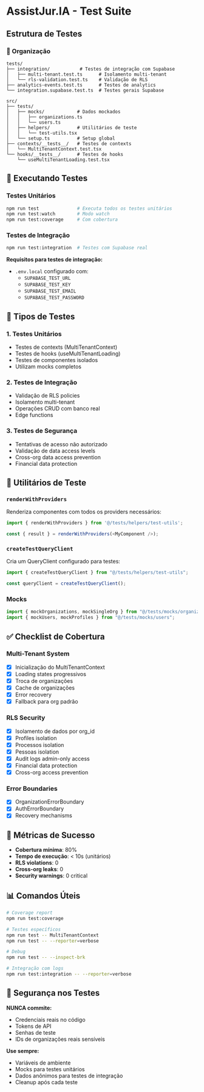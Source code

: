 # AssistJur.IA - Test Suite

## Estrutura de Testes

### 📁 Organização

```
tests/
├── integration/           # Testes de integração com Supabase
│   ├── multi-tenant.test.ts      # Isolamento multi-tenant
│   └── rls-validation.test.ts    # Validação de RLS
├── analytics-events.test.ts      # Testes de analytics
└── integration.supabase.test.ts  # Testes gerais Supabase

src/
├── tests/
│   ├── mocks/            # Dados mockados
│   │   ├── organizations.ts
│   │   └── users.ts
│   ├── helpers/          # Utilitários de teste
│   │   └── test-utils.tsx
│   └── setup.ts          # Setup global
├── contexts/__tests__/   # Testes de contexts
│   └── MultiTenantContext.test.tsx
└── hooks/__tests__/      # Testes de hooks
    └── useMultiTenantLoading.test.tsx
```

## 🚀 Executando Testes

### Testes Unitários

```bash
npm run test              # Executa todos os testes unitários
npm run test:watch        # Modo watch
npm run test:coverage     # Com cobertura
```

### Testes de Integração

```bash
npm run test:integration  # Testes com Supabase real
```

**Requisitos para testes de integração:**

- `.env.local` configurado com:
  - `SUPABASE_TEST_URL`
  - `SUPABASE_TEST_KEY`
  - `SUPABASE_TEST_EMAIL`
  - `SUPABASE_TEST_PASSWORD`

## 📝 Tipos de Testes

### 1. **Testes Unitários**

- Testes de contexts (MultiTenantContext)
- Testes de hooks (useMultiTenantLoading)
- Testes de componentes isolados
- Utilizam mocks completos

### 2. **Testes de Integração**

- Validação de RLS policies
- Isolamento multi-tenant
- Operações CRUD com banco real
- Edge functions

### 3. **Testes de Segurança**

- Tentativas de acesso não autorizado
- Validação de data access levels
- Cross-org data access prevention
- Financial data protection

## 🔧 Utilitários de Teste

### `renderWithProviders`

Renderiza componentes com todos os providers necessários:

```typescript
import { renderWithProviders } from '@/tests/helpers/test-utils';

const { result } = renderWithProviders(<MyComponent />);
```

### `createTestQueryClient`

Cria um QueryClient configurado para testes:

```typescript
import { createTestQueryClient } from "@/tests/helpers/test-utils";

const queryClient = createTestQueryClient();
```

### Mocks

```typescript
import { mockOrganizations, mockSingleOrg } from "@/tests/mocks/organizations";
import { mockUsers, mockProfiles } from "@/tests/mocks/users";
```

## ✅ Checklist de Cobertura

### Multi-Tenant System

- [x] Inicialização do MultiTenantContext
- [x] Loading states progressivos
- [x] Troca de organizações
- [x] Cache de organizações
- [x] Error recovery
- [x] Fallback para org padrão

### RLS Security

- [x] Isolamento de dados por org_id
- [x] Profiles isolation
- [x] Processos isolation
- [x] Pessoas isolation
- [x] Audit logs admin-only access
- [x] Financial data protection
- [x] Cross-org access prevention

### Error Boundaries

- [x] OrganizationErrorBoundary
- [x] AuthErrorBoundary
- [x] Recovery mechanisms

## 🎯 Métricas de Sucesso

- **Cobertura mínima**: 80%
- **Tempo de execução**: < 10s (unitários)
- **RLS violations**: 0
- **Cross-org leaks**: 0
- **Security warnings**: 0 critical

## 📊 Comandos Úteis

```bash
# Coverage report
npm run test:coverage

# Testes específicos
npm run test -- MultiTenantContext
npm run test -- --reporter=verbose

# Debug
npm run test -- --inspect-brk

# Integração com logs
npm run test:integration -- --reporter=verbose
```

## 🔐 Segurança nos Testes

**NUNCA commite:**

- Credenciais reais no código
- Tokens de API
- Senhas de teste
- IDs de organizações reais sensíveis

**Use sempre:**

- Variáveis de ambiente
- Mocks para testes unitários
- Dados anônimos para testes de integração
- Cleanup após cada teste

